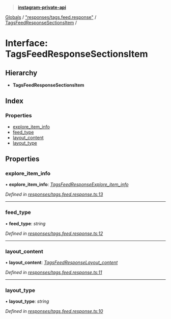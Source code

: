 > **[instagram-private-api](../README.md)**

[Globals](../README.md) / ["responses/tags.feed.response"](../modules/_responses_tags_feed_response_.md) / [TagsFeedResponseSectionsItem](_responses_tags_feed_response_.tagsfeedresponsesectionsitem.md) /

# Interface: TagsFeedResponseSectionsItem

## Hierarchy

* **TagsFeedResponseSectionsItem**

## Index

### Properties

* [explore_item_info](_responses_tags_feed_response_.tagsfeedresponsesectionsitem.md#explore_item_info)
* [feed_type](_responses_tags_feed_response_.tagsfeedresponsesectionsitem.md#feed_type)
* [layout_content](_responses_tags_feed_response_.tagsfeedresponsesectionsitem.md#layout_content)
* [layout_type](_responses_tags_feed_response_.tagsfeedresponsesectionsitem.md#layout_type)

## Properties

###  explore_item_info

• **explore_item_info**: *[TagsFeedResponseExplore_item_info](_responses_tags_feed_response_.tagsfeedresponseexplore_item_info.md)*

*Defined in [responses/tags.feed.response.ts:13](https://github.com/dilame/instagram-private-api/blob/3e16058/src/responses/tags.feed.response.ts#L13)*

___

###  feed_type

• **feed_type**: *string*

*Defined in [responses/tags.feed.response.ts:12](https://github.com/dilame/instagram-private-api/blob/3e16058/src/responses/tags.feed.response.ts#L12)*

___

###  layout_content

• **layout_content**: *[TagsFeedResponseLayout_content](_responses_tags_feed_response_.tagsfeedresponselayout_content.md)*

*Defined in [responses/tags.feed.response.ts:11](https://github.com/dilame/instagram-private-api/blob/3e16058/src/responses/tags.feed.response.ts#L11)*

___

###  layout_type

• **layout_type**: *string*

*Defined in [responses/tags.feed.response.ts:10](https://github.com/dilame/instagram-private-api/blob/3e16058/src/responses/tags.feed.response.ts#L10)*